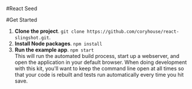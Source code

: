 #React Seed

#Get Started
1. **Clone the project**. `git clone https://github.com/coryhouse/react-slingshot.git`.  
2. **Install Node packages**. `npm install`
3. **Run the example app**. `npm start`  
This will run the automated build process, start up a webserver, and open the application in your default browser. When doing development with this kit, you'll want to keep the command line open at all times so that your code is rebuilt and tests run automatically every time you hit save.
